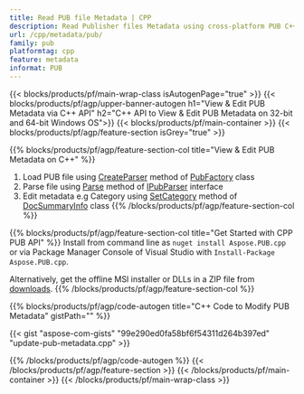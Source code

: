 ```yaml
---
title: Read PUB file Metadata | CPP 
description: Read Publisher files Metadata using cross-platform PUB C++ API Solution.  On-premise C++ API gives you access to SummaryInfo and DocSummaryInfo properties.
url: /cpp/metadata/pub/
family: pub
platformtag: cpp
feature: metadata
informat: PUB
---
```


{{< blocks/products/pf/main-wrap-class isAutogenPage="true" >}}
{{< blocks/products/pf/agp/upper-banner-autogen h1="View & Edit PUB Metadata via C++ API" h2="C++ API to View & Edit PUB Metadata on 32-bit and 64-bit Windows OS">}}
{{< blocks/products/pf/main-container >}}
{{< blocks/products/pf/agp/feature-section isGrey="true" >}}

{{% blocks/products/pf/agp/feature-section-col title="View & Edit PUB Metadata on C++" %}}
1. Load PUB file using [CreateParser](https://apireference.aspose.com/pub/cpp/class/aspose.pub.pub_factory#a88c04c4c35d45ee8febc7e1554d03c4b) method of [PubFactory](https://apireference.aspose.com/pub/cpp/class/aspose.pub.pub_factory) class
2. Parse file using [Parse](https://apireference.aspose.com/pub/cpp/class/aspose.pub.i_pub_parser#ae9fc7043f382a5b4a7b694f0fe477915) method of [IPubParser](https://apireference.aspose.com/pub/cpp/class/aspose.pub.i_pub_parser) interface
3. Edit metadata e.g Category using [SetCategory](https://apireference.aspose.com/pub/cpp/class/aspose.pub.doc_summary_info#a2e023fe8e8ecd0bf03bb6c9d561f8fec) method of [DocSummaryInfo](https://apireference.aspose.com/pub/cpp/class/aspose.pub.doc_summary_info) class
{{% /blocks/products/pf/agp/feature-section-col %}}

{{% blocks/products/pf/agp/feature-section-col title="Get Started with CPP PUB API" %}}
Install from command line as ```nuget install Aspose.PUB.cpp``` or via Package Manager Console of Visual Studio with ```Install-Package Aspose.PUB.cpp```.

Alternatively, get the offline MSI installer or DLLs in a ZIP file from [downloads](https://downloads.aspose.com/pub/cpp).
{{% /blocks/products/pf/agp/feature-section-col %}}

{{% blocks/products/pf/agp/code-autogen title="C++ Code to Modify PUB Metadata" gistPath="" %}}

{{< gist "aspose-com-gists" "99e290ed0fa58bf6f54311d264b397ed" "update-pub-metadata.cpp" >}}

{{% /blocks/products/pf/agp/code-autogen %}}
{{< /blocks/products/pf/agp/feature-section >}}
{{< /blocks/products/pf/main-container >}}
{{< /blocks/products/pf/main-wrap-class >}}